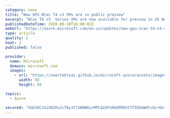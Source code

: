 ```yaml
---
category: news
title: "New GPU NCas T4 v3 VMs are in public preview"
excerpt: "NCas T4 v3  Series VMs are now available for preview in US West 2."
publishedDateTime: 2020-08-10T16:00:02Z
webUrl: "https://azure.microsoft.com/en-us/updates/new-gpu-ncas-t4-v3-vms-are-in-public-preview/"
type: article
quality: 2
heat: 2
published: false

provider:
  name: Microsoft
  domain: microsoft.com
  images:
    - url: "https://smartableai.github.io/microsoft-azure/assets/images/organizations/microsoft.com-50x50.jpg"
      width: 50
      height: 50

topics:
  - Azure

secured: "SGb30CzGiXAIRuJcT8yJClUN9W6y+MPLQzEFnKH2M9EbY3T5DEmWdtcGL+6ntmFTVX2Tt4ib5Au1kM0KXO6HC39UkzeQRL+MOdmdSXlaILyUYpYo2cmUrkm8Ac1tCrJLd0KHoZnkRcBW7uKL8MA8T9MCZQtBaOus3Vs3gmWtUA+pOTKSuJ2LBVjfoEuPYVR32YUgAt2ig/nW8mYCf3logpKUmtzW3kUGit8iGHqBSi8MbXiCbOEE4TiwTCNkLhSVw621B2moaoLbR0ovFLh166oJASjwHgkVKC/gvhHsX2mUFyV8X8+2AdpqdDo/zBiQ7YxhcBXosaOx30ibRaRvrg==;1VMhQMWsNJnhsGpqY9r6eA=="
---
```


